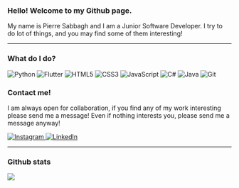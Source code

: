 



### Hello! Welcome to my Github page.

My name is Pierre Sabbagh and I am a Junior Software Developer. I try to do lot of things, and you may find some of them interesting!

---

### What do I do?

<p>
<img alt="Python" src="https://img.shields.io/badge/Python-3776AB?logo=python&logoColor=white&style=flat"/>
<img alt="Flutter" src="https://img.shields.io/badge/Flutter-02569B?logo=flutter&logoColor=white&style=flat"/>
<img alt="HTML5" src="https://img.shields.io/badge/HTML5-E34F26?logo=html5&logoColor=white&style=flat"/>
<img alt="CSS3" src="https://img.shields.io/badge/CSS3-1572B6?logo=css3&logoColor=white&style=flat"/>
<img alt="JavaScript" src="https://img.shields.io/badge/JavaScript-F7DF1E?logo=javascript&logoColor=white&style=flat"/>
<img alt="C#" src="https://img.shields.io/badge/CSharp-239120?logo=c sharp&logoColor=white&style=flat"/>
<img alt="Java" src="https://img.shields.io/badge/Java-007396?logo=java&logoColor=white&style=flat"/>
<img alt="Git" src="https://img.shields.io/badge/Git-F05032?logo=git&logoColor=white&style=flat"/>
</p>

### Contact me!

I am always open for collaboration, if you find any of my work interesting please send me a message! Even if nothing interests you, please send me a message anyway!

<p>
  <a href="https://www.instagram.com/sabbaghpierre/">
    <img alt="Instagram" src="https://img.shields.io/badge/Instagram-E4405F?logo=instagram&logoColor=white&style&style=for-the-badge" />
  </a>
    <a href="https://www.linkedin.com/in/sabbaghpierre/">
    <img alt="LinkedIn" src="https://img.shields.io/badge/linkedin-0077B5?logo=LinkedIn&logoColor=white&style&style=for-the-badge" />
  </a>
 </p>
 
 ---
 
 ### Github stats
 
 <img align="center" src="https://github-readme-stats.vercel.app/api/top-langs/?username=Sabsons&layout=compact&theme=radical" />
